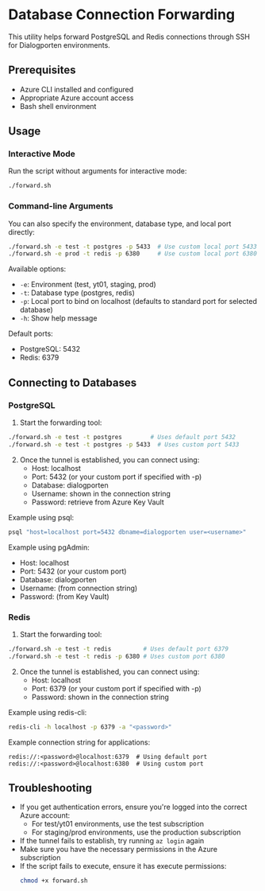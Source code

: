 # Database Connection Forwarding

This utility helps forward PostgreSQL and Redis connections through SSH for Dialogporten environments.

## Prerequisites

- Azure CLI installed and configured
- Appropriate Azure account access
- Bash shell environment

## Usage

### Interactive Mode

Run the script without arguments for interactive mode:
```bash
./forward.sh
```

### Command-line Arguments

You can also specify the environment, database type, and local port directly:
```bash
./forward.sh -e test -t postgres -p 5433  # Use custom local port 5433
./forward.sh -e prod -t redis -p 6380     # Use custom local port 6380
```

Available options:
- `-e`: Environment (test, yt01, staging, prod)
- `-t`: Database type (postgres, redis)
- `-p`: Local port to bind on localhost (defaults to standard port for selected database)
- `-h`: Show help message

Default ports:
- PostgreSQL: 5432
- Redis: 6379

## Connecting to Databases

### PostgreSQL

1. Start the forwarding tool:
```bash
./forward.sh -e test -t postgres        # Uses default port 5432
./forward.sh -e test -t postgres -p 5433  # Uses custom port 5433
```
2. Once the tunnel is established, you can connect using:
   - Host: localhost
   - Port: 5432 (or your custom port if specified with -p)
   - Database: dialogporten
   - Username: shown in the connection string
   - Password: retrieve from Azure Key Vault

Example using psql:
```bash
psql "host=localhost port=5432 dbname=dialogporten user=<username>"
```

Example using pgAdmin:
- Host: localhost
- Port: 5432 (or your custom port)
- Database: dialogporten
- Username: (from connection string)
- Password: (from Key Vault)

### Redis

1. Start the forwarding tool:
```bash
./forward.sh -e test -t redis         # Uses default port 6379
./forward.sh -e test -t redis -p 6380 # Uses custom port 6380
```
2. Once the tunnel is established, you can connect using:
   - Host: localhost
   - Port: 6379 (or your custom port if specified with -p)
   - Password: shown in the connection string

Example using redis-cli:
```bash
redis-cli -h localhost -p 6379 -a "<password>"
```

Example connection string for applications:
```plaintext
redis://:<password>@localhost:6379  # Using default port
redis://:<password>@localhost:6380  # Using custom port
```

## Troubleshooting

- If you get authentication errors, ensure you're logged into the correct Azure account:
  - For test/yt01 environments, use the test subscription
  - For staging/prod environments, use the production subscription
- If the tunnel fails to establish, try running `az login` again
- Make sure you have the necessary permissions in the Azure subscription
- If the script fails to execute, ensure it has execute permissions:
  ```bash
  chmod +x forward.sh
  ```